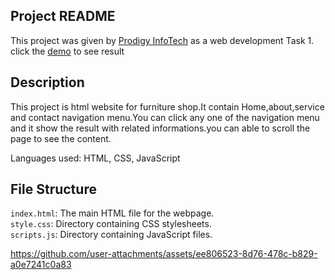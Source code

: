 ## Project README
This project was given by [Prodigy InfoTech](https://prodigyinfotech.dev/) as a web development Task 1.<br/>
 click the [demo](http://127.0.0.1:5500/index.html) to see result

## Description
This project is html website for furniture shop.It contain Home,about,service and contact navigation menu.You can click any one of the navigation menu and it show the result with related informations.you can able to scroll the page to see the content.

Languages used: HTML, CSS, JavaScript

## File Structure
```index.html```: The main HTML file for the webpage.<br/>
```style.css```: Directory containing CSS stylesheets.<br/>
```scripts.js```: Directory containing JavaScript files.

https://github.com/user-attachments/assets/ee806523-8d76-478c-b829-a0e7241c0a83
